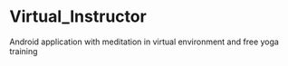 # Virtual_Instructor 

Android application with meditation in virtual environment and free yoga training
